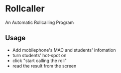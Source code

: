 # Rollcaller
An Automatic Rollcalling Program

## Usage
- Add mobilephone's MAC and students' infomation
- turn students' hot-spot on
- click "start calling the roll"
- read the result from the screen
